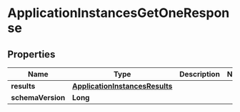 

# ApplicationInstancesGetOneResponse


## Properties

| Name | Type | Description | Notes |
|------------ | ------------- | ------------- | -------------|
|**results** | [**ApplicationInstancesResults**](ApplicationInstancesResults.md) |  |  |
|**schemaVersion** | **Long** |  |  |



